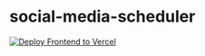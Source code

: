 # social-media-scheduler
[![Deploy Frontend to Vercel](https://vercelbadge.vercel.app/api/your-username/social-media-scheduler)](https://vercel.com/your-username/social-media-scheduler)
